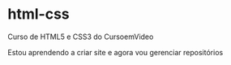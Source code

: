 # html-css
Curso de HTML5 e CSS3 do CursoemVideo

Estou aprendendo a criar site e agora vou gerenciar repositórios
